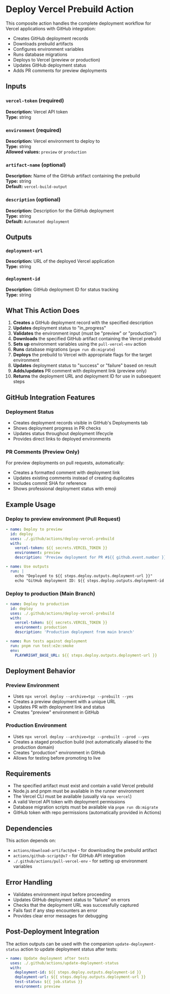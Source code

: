 # Deploy Vercel Prebuild Action

This composite action handles the complete deployment workflow for Vercel applications with GitHub integration:

- Creates GitHub deployment records
- Downloads prebuild artifacts
- Configures environment variables
- Runs database migrations
- Deploys to Vercel (preview or production)
- Updates GitHub deployment status
- Adds PR comments for preview deployments

## Inputs

### `vercel-token` (required)

**Description:** Vercel API token  
**Type:** string

### `environment` (required)

**Description:** Vercel environment to deploy to  
**Type:** string  
**Allowed values:** `preview` or `production`

### `artifact-name` (optional)

**Description:** Name of the GitHub artifact containing the prebuild  
**Type:** string  
**Default:** `vercel-build-output`

### `description` (optional)

**Description:** Description for the GitHub deployment  
**Type:** string  
**Default:** `Automated deployment`

## Outputs

### `deployment-url`

**Description:** URL of the deployed Vercel application  
**Type:** string

### `deployment-id`

**Description:** GitHub deployment ID for status tracking  
**Type:** string

## What This Action Does

1. **Creates** a GitHub deployment record with the specified description
2. **Updates** deployment status to "in_progress"
3. **Validates** the environment input (must be "preview" or "production")
4. **Downloads** the specified GitHub artifact containing the Vercel prebuild
5. **Sets up** environment variables using the `pull-vercel-env` action
6. **Runs** database migrations (`pnpm run db:migrate`)
7. **Deploys** the prebuild to Vercel with appropriate flags for the target environment
8. **Updates** deployment status to "success" or "failure" based on result
9. **Adds/updates** PR comment with deployment link (preview only)
10. **Returns** the deployment URL and deployment ID for use in subsequent steps

## GitHub Integration Features

### Deployment Status

- Creates deployment records visible in GitHub's Deployments tab
- Shows deployment progress in PR checks
- Updates status throughout deployment lifecycle
- Provides direct links to deployed environments

### PR Comments (Preview Only)

For preview deployments on pull requests, automatically:

- Creates a formatted comment with deployment link
- Updates existing comments instead of creating duplicates
- Includes commit SHA for reference
- Shows professional deployment status with emoji

## Example Usage

### Deploy to preview environment (Pull Request)

```yaml
- name: Deploy to preview
  id: deploy
  uses: ./.github/actions/deploy-vercel-prebuild
  with:
    vercel-token: ${{ secrets.VERCEL_TOKEN }}
    environment: preview
    description: 'Preview deployment for PR #${{ github.event.number }}'

- name: Use outputs
  run: |
    echo "Deployed to ${{ steps.deploy.outputs.deployment-url }}"
    echo "GitHub deployment ID: ${{ steps.deploy.outputs.deployment-id }}"
```

### Deploy to production (Main Branch)

```yaml
- name: Deploy to production
  id: deploy
  uses: ./.github/actions/deploy-vercel-prebuild
  with:
    vercel-token: ${{ secrets.VERCEL_TOKEN }}
    environment: production
    description: 'Production deployment from main branch'

- name: Run tests against deployment
  run: pnpm run test:e2e:smoke
  env:
    PLAYWRIGHT_BASE_URL: ${{ steps.deploy.outputs.deployment-url }}
```

## Deployment Behavior

### Preview Environment

- Uses `npx vercel deploy --archive=tgz --prebuilt --yes`
- Creates a preview deployment with a unique URL
- Updates PR with deployment link and status
- Creates "preview" environment in GitHub

### Production Environment

- Uses `npx vercel deploy --archive=tgz --prebuilt --prod --yes`
- Creates a staged production build (not automatically aliased to the production domain)
- Creates "production" environment in GitHub
- Allows for testing before promoting to live

## Requirements

- The specified artifact must exist and contain a valid Vercel prebuild
- Node.js and pnpm must be available in the runner environment
- The Vercel CLI must be available (usually via `npx vercel`)
- A valid Vercel API token with deployment permissions
- Database migration scripts must be available via `pnpm run db:migrate`
- GitHub token with repo permissions (automatically provided in Actions)

## Dependencies

This action depends on:

- `actions/download-artifact@v4` - for downloading the prebuild artifact
- `actions/github-script@v7` - for GitHub API integration
- `./.github/actions/pull-vercel-env` - for setting up environment variables

## Error Handling

- Validates environment input before proceeding
- Updates GitHub deployment status to "failure" on errors
- Checks that the deployment URL was successfully captured
- Fails fast if any step encounters an error
- Provides clear error messages for debugging

## Post-Deployment Integration

The action outputs can be used with the companion `update-deployment-status` action to update deployment status after tests:

```yaml
- name: Update deployment after tests
  uses: ./.github/actions/update-deployment-status
  with:
    deployment-id: ${{ steps.deploy.outputs.deployment-id }}
    deployment-url: ${{ steps.deploy.outputs.deployment-url }}
    test-status: ${{ job.status }}
    environment: preview
```

